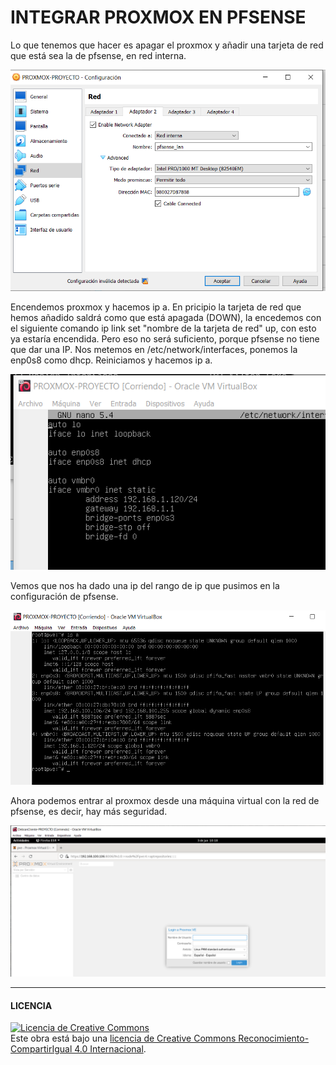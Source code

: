 # INTEGRAR PROXMOX EN PFSENSE

Lo que tenemos que hacer es apagar el proxmox y añadir una tarjeta de red que está sea la de pfsense, en red interna.

![image](imagenes/1-integrar.png)

Encendemos proxmox y hacemos ip a. En pricipio la tarjeta de red que hemos añadido saldrá como que está apagada (DOWN), la encedemos con el siguiente comando ip link set "nombre de la tarjeta de red" up, con esto ya estaría encendida. Pero eso no será suficiento, porque pfsense no tiene que dar una IP. Nos metemos en /etc/network/interfaces, ponemos la enp0s8 como dhcp. Reiniciamos y hacemos ip a.

![image](imagenes/2-integrar.png)

Vemos que nos ha dado una ip del rango de ip que pusimos en la configuración de pfsense.

![image](imagenes/3-integrar.png)

Ahora podemos entrar al proxmox desde una máquina virtual con la red de pfsense, es decir, hay más seguridad.

![image](imagenes/4-integrar.png)

-----------------------------------------------------------------------------------------
#### LICENCIA

<a rel="license" href="http://creativecommons.org/licenses/by-sa/4.0/"><img alt="Licencia de Creative Commons" style="border-width:0" src="https://i.creativecommons.org/l/by-sa/4.0/88x31.png" /></a><br />Este obra está bajo una <a rel="license" href="http://creativecommons.org/licenses/by-sa/4.0/">licencia de Creative Commons Reconocimiento-CompartirIgual 4.0 Internacional</a>.
